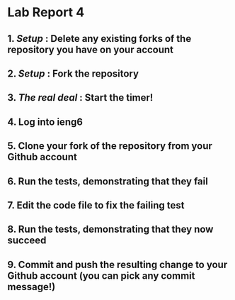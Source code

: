 # Lab Report 4

## 1. *Setup* : Delete any existing forks of the repository you have on your account


## 2. *Setup* : Fork the repository


## 3. *The real deal* : Start the timer!


## 4. Log into ieng6


## 5. Clone your fork of the repository from your Github account


## 6. Run the tests, demonstrating that they fail


## 7. Edit the code file to fix the failing test


## 8. Run the tests, demonstrating that they now succeed


## 9. Commit and push the resulting change to your Github account (you can pick any commit message!)

